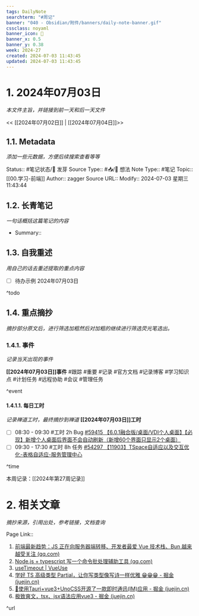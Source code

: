 ```yaml
---
tags: DailyNote
searchterm: "#周记"
banner: "040 - Obsidian/附件/banners/daily-note-banner.gif"
cssclass: noyaml
banner_icon: 💌
banner_x: 0.5
banner_y: 0.38
week: 2024-27
created: 2024-07-03 11:43:45
updated: 2024-07-03 11:43:45
---
```


# 1. 2024年07月03日

_本文件主旨，并链接到前一天和后一天文件_

<< [[2024年07月02日]] | [[2024年07月04日]]>>

## 1.1. Metadata

_添加一些元数据，方便后续搜索查看等等_

Status:: #笔记状态/🌱 发芽
Source Type:: #📥/💭 想法 
Note Type:: #笔记
Topic:: [[00.学习-前端]]
Author:: zagger
Source URL::
Modify:: 2024-07-03 星期三 11:43:44

## 1.2. 长青笔记

_一句话概括这篇笔记的内容_

- Summary::

## 1.3. 自我重述

_用自己的话去重述提取的重点内容_

- [ ] 待办示例 2024年07月03日

^todo

## 1.4. 重点摘抄

_摘抄部分原文后，进行筛选加粗然后对加粗的继续进行筛选荧光笔选出。_

### 1.4.1. 事件

_记录当天出现的事件_

**[[2024年07月03日]]事件** 
#跟踪 #重要 #记录 #官方文档 #记录博客 #学习知识点 #计划任务 #远程协助 #会议 #管理任务

^event

#### 1.4.1.1. 每日工时

_记录禅道工时，最终摘抄到禅道_
**[[2024年07月03日]]工时**
- [ ] 08:30 - 09:30 #工时  2h Bug [#59415 【6.0.1融合版/桌面/VDI个人桌面】【必现】新增个人桌面后界面不会自动刷新（新增60个界面只显示2个桌面）](http://172.16.203.12/zentao/bug-view-59415.html?onlybody=yes)
- [ ] 09:30 - 17:30 #工时  8h 任务 [#54297 【11903】TSpace自适应以及交互优化-表格自适应-服务管理中心](http://172.16.203.12/zentao/task-view-54297.html?onlybody=yes)

^time

本周记录：[[2024年第27周记录]]

# 2. 相关文章

_摘抄来源，引用出处，参考链接，文档查询_

Page Link::
1. [前端最新趋势：JS 正在向服务器端转移、开发者最爱 Vue 技术栈、Bun 越来越受关注 (qq.com)](https://mp.weixin.qq.com/s/GBGNXfVjlPmg6K-LH2t-Gw)
2. [Node.js + typescript 写一个命令批处理辅助工具 (qq.com)](https://mp.weixin.qq.com/s/mBUO7poPNI8XbGBWLU65-A)
3. [useTimeout | VueUse](https://vueuse.org/shared/useTimeout/)
4. [学好 TS 高级类型 Partial，让你写类型像写诗一样优雅 😁😁😁 - 掘金 (juejin.cn)](https://juejin.cn/post/7384253307638759424)
5. [🎉使用Tauri+vue3+UnoCSS开源了一款即时通讯(IM)应用 - 掘金 (juejin.cn)](https://juejin.cn/post/7354007029240283186)
6. [极致爽文，tsx、jsx语法应用vue3 - 掘金 (juejin.cn)](https://juejin.cn/post/7352763168902578230)

^url
